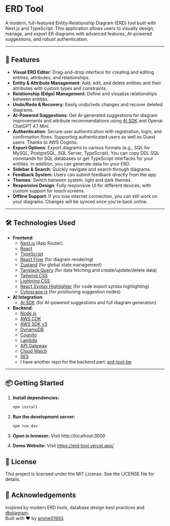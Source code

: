 
# ERD Tool

A modern, full-featured Entity-Relationship Diagram (ERD) tool built with Next.js and TypeScript. This application allows users to visually design, manage, and export ER diagrams with advanced features, AI-powered suggestions, and robust authentication.

---

## 🚀 Features

- **Visual ERD Editor**: Drag-and-drop interface for creating and editing entities, attributes, and relationships.
- **Entity & Attribute Management**: Add, edit, and delete entities and their attributes with custom types and constraints.
- **Relationship (Edge) Management**: Define and visualize relationships between entities.
- **Undo/Redo & Recovery**: Easily undo/redo changes and recover deleted diagrams.
- **AI-Powered Suggestions**: Get AI-generated suggestions for diagram improvements and attribute recommendations using [AI SDK](https://ai-sdk.dev/docs/introduction) and Openai ChatGPT 4.1 Mini.
- **Authentication**: Secure user authentication with registration, login, and confirmation flows. Supporting authenticated users as well as Guest users. Thanks to AWS Cognito.
- **Export Options**: Export diagrams to various formats (e.g., SQL for MySQL, PostgreSQL, SQL Server, TypeScript). You can copy DDL SQL commands for SQL databases or get TypeScript interfaces for your entities. In addition, you can generate data for your ERD.
- **Sidebar & Search**: Quickly navigate and search through diagrams.
- **Feedback System**: Users can submit feedback directly from the app.
- **Themes**: Switch between system, light and dark themes.
- **Responsive Design**: Fully responsive UI for different devices, with custom support for touch screens.
- **Offline Support**: If you lose internet connection, you can still work on your diagrams. Changes will be synced once you're back online.

---

## 🛠️ Technologies Used

- **Frontend**:
  - [Next.js](https://nextjs.org/) (App Router)
  - [React](https://react.dev/)
  - [TypeScript](https://www.typescriptlang.org/)
  - [React Flow](https://reactflow.dev/) (for diagram rendering)
  - [Zustand](https://zustand-demo.pmnd.rs/) (for global state management)
  - [Tanstack Query](https://tanstack.com/query/latest) (for data fetching and create/update/delete data)
  - [Tailwind CSS](https://tailwindcss.com/)
  - [Lightning CSS](https://lightningcss.dev/)
  - [React Syntax Highlighter](https://www.npmjs.com/package/react-syntax-highlighter) (for code export syntax highlighting)
  - [Cytoscape.js](https://js.cytoscape.org/) (for positioning suggestion nodes)
- **AI Integration**:
  - [AI SDK](https://ai-sdk.dev/docs/introduction) (for AI-powered suggestions and full diagram generation)
- **Backend**:
  - [Node.js](https://nodejs.org/)
  - [AWS CDK](https://docs.aws.amazon.com/cdk/v2/guide/home.html)
  - [AWS SDK v3](https://aws.amazon.com/sdk-for-javascript/)
  - [DynamoDB](https://aws.amazon.com/dynamodb/)
  - [Cognito](https://aws.amazon.com/cognito/)
  - [Lambda](https://aws.amazon.com/lambda/)
  - [API Gateway](https://aws.amazon.com/api-gateway/)
  - [Cloud Watch](https://aws.amazon.com/cloudwatch/)
  - [SES](https://aws.amazon.com/ses/)
  - I have another repo for the backend part: [erd-tool-be](https://github.com/amine01993/erd-tool-be)

---

## 📦 Getting Started

1. **Install dependencies:**
   ```sh
   npm install
   ```

2. **Run the development server:**
   ```sh
   npm run dev
   ```

3. **Open in browser:**
   Visit http://localhost:3000

4. **Demo Website:**
   Visit https://erd-tool.vercel.app/

## 📝 License

This project is licensed under the MIT License. See the LICENSE file for details.

## 🙏 Acknowledgements

Inspired by modern ERD tools, database design best practices and [dbdiagram](https://dbdiagram.io/home).<br>
Built with ❤️ by [amine01993](https://github.com/amine01993).


